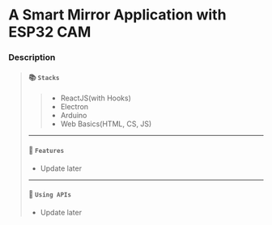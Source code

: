 # A Smart Mirror Application with ESP32 CAM

### Description
>#### 📚 `Stacks`
>>- ReactJS(with Hooks)
>>- Electron
>>- Arduino
>>- Web Basics(HTML, CS, JS)
> ---
>#### 🚀 `Features`
>- Update later
> ---
>#### 📎 `Using APIs`
>- Update later
<!--
>#### 🧱 `Structure of this project`
>> app/
>>> app.js `this one is real server. excute this with nohup command for background precessing`
>>> build/ `index.html and static files`
>>>> index.html
>>>> static/
>>> servers/ `API servers. Because of CORS, I can't use APIs in FE directly. So, this one make it happen.`
>>>> server.js
>>>> routes/
-->

